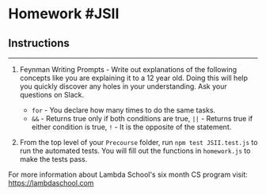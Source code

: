 # Homework #JSII

## Instructions
---
1. Feynman Writing Prompts - Write out explanations of the following concepts like you are explaining it to a 12 year old.  Doing this will help you quickly discover any holes in your understanding.  Ask your questions on Slack.

	* `for` - You declare how many times to do the same tasks.
	* `&&` - Returns true only if both conditions are true, `||` - Returns true if either condition is true, `!` - It is the opposite of the statement. 

2. From the top level of your `Precourse` folder, run `npm test JSII.test.js` to run the automated tests. You will fill out the functions in `homework.js` to make the tests pass.

For more information about Lambda School's six month CS program visit: https://lambdaschool.com
